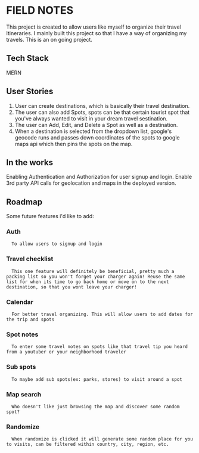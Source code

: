 # FIELD NOTES

This project is created to allow users like myself to organize their travel Itineraries.
I mainly built this project so that I have a way of organizing my travels. This is an on going project.

## Tech Stack

MERN

## User Stories

1. User can create destinations, which is 
   basically their travel destination.
2. The user can also add Spots, spots can be 
   that certain tourist spot that you've always 
   wanted to visit in your dream travel sestination.
3. The user can Add, Edit, and Delete a Spot as
   well as a destination.
4. When a destination is selected from the dropdown 
   list, google's geocode runs and passes down 
   coordinates of the spots to google maps api which 
   then pins the spots on the map.


## In the works

Enabling Authentication and Authorization for user signup and login.
Enable 3rd party API calls for geolocation and maps in the deployed version.

 

## Roadmap

Some future features i'd like to add:

   ### Auth
      To allow users to signup and login
   
   ### Travel checklist
      This one feature will definitely be beneficial, pretty much a packing list so you won't forget your charger again! Reuse the same list for when its time to go back home or move on to the next destination, so that you wont leave your charger!
   
   ### Calendar 
      For better travel organizing. This will allow users to add dates for the trip and spots
   
   ### Spot notes 
      To enter some travel notes on spots like that travel tip you heard from a youtuber or your neighborhood traveler
   
   ### Sub spots
      To maybe add sub spots(ex: parks, stores) to visit around a spot
   
   ### Map search 
      Who doesn't like just browsing the map and discover some random spot?
   
   ### Randomize
      When randomize is clicked it will generate some random place for you to visits, can be filtered within country, city, region, etc.
   

